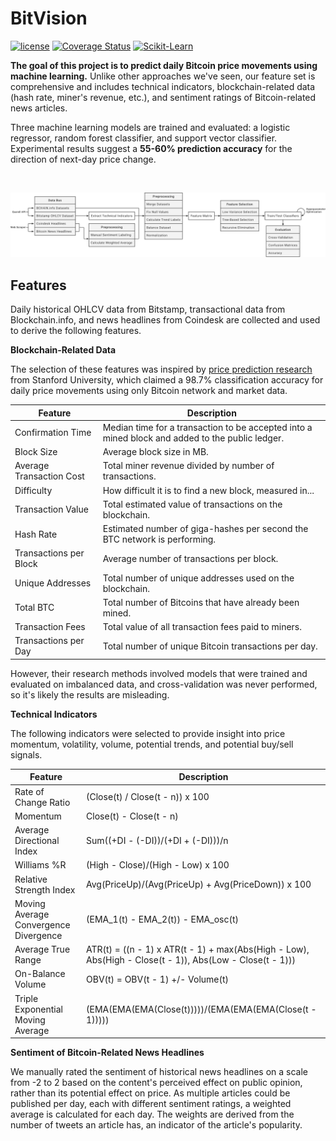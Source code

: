 BitVision
======
[![license](https://img.shields.io/github/license/mashape/apistatus.svg)]()
[![Coverage Status](https://coveralls.io/repos/github/shobrook/BitVision/badge.svg?branch=master)](https://coveralls.io/github/shobrook/BitVision?branch=master)
[![Scikit-Learn](https://img.shields.io/badge/Sklearn-0.19.1-yellow.svg)](http://scikit-learn.org/stable/)


**The goal of this project is to predict daily Bitcoin price movements using machine learning.** Unlike other approaches we've seen, our feature set is comprehensive and includes technical indicators, blockchain-related data (hash rate, miner's revenue, etc.), and sentiment ratings of Bitcoin-related news articles.


Three machine learning models are trained and evaluated: a logistic regressor, random forest classifier, and support vector classifier. Experimental results suggest a **55-60% prediction accuracy** for the direction of next-day price change.

<br />

![BitVision Pipeline](img/flowchart.png "BitVision Pipeline")


## Features

Daily historical OHLCV data from Bitstamp, transactional data from Blockchain.info, and news headlines from Coindesk are collected and used to derive the following features.

**Blockchain-Related Data**

The selection of these features was inspired by [price prediction research](https://pdfs.semanticscholar.org/e065/3631b4a476abf5276a264f6bbff40b132061.pdf?_ga=2.213991569.764097240.1515916169-1482452711.1513173539) from Stanford University, which claimed a 98.7% classification accuracy for daily price movements using only Bitcoin network and market data.

| Feature|  Description	|
| --- | --- |
| Confirmation Time | Median time for a transaction to be accepted into a mined block and added to the public ledger. |
| Block Size | Average block size in MB. |
| Average Transaction Cost | Total miner revenue divided by number of transactions. |
| Difficulty | How difficult it is to find a new block, measured in... |
| Transaction Value | Total estimated value of transactions on the blockchain. |
| Hash Rate | Estimated number of giga-hashes per second the BTC network is performing. |
| Transactions per Block | Average number of transactions per block. |
| Unique Addresses | Total number of unique addresses used on the blockchain. |
| Total BTC | Total number of Bitcoins that have already been mined. |
| Transaction Fees | Total value of all transaction fees paid to miners. |
| Transactions per Day | Total number of unique Bitcoin transactions per day. |

However, their research methods involved models that were trained and evaluated on imbalanced data, and cross-validation was never performed, so it's likely the results are misleading.

**Technical Indicators**

The following indicators were selected to provide insight into price momentum, volatility, volume, potential trends, and potential buy/sell signals.

| Feature|  Description	|
| --- | --- |
| Rate of Change Ratio | (Close(t) / Close(t - n)) x 100 |
| Momentum | Close(t) - Close(t - n) |
| Average Directional Index | Sum((+DI - (-DI))/(+DI + (-DI)))/n |
| Williams %R | (High - Close)/(High - Low) x 100 |
| Relative Strength Index | Avg(PriceUp)/(Avg(PriceUp) + Avg(PriceDown)) x 100 |
| Moving Average Convergence Divergence | (EMA_1(t) - EMA_2(t)) - EMA_osc(t) |
| Average True Range | ATR(t) = ((n - 1) x ATR(t - 1) + max(Abs(High - Low), Abs(High - Close(t - 1)), Abs(Low - Close(t - 1))) |
| On-Balance Volume | OBV(t) = OBV(t - 1) +/- Volume(t) |
| Triple Exponential Moving Average | (EMA(EMA(EMA(Close(t)))))/(EMA(EMA(EMA(Close(t - 1))))) |

**Sentiment of Bitcoin-Related News Headlines**

We manually rated the sentiment of historical news headlines on a scale from -2 to 2 based on the content's perceived effect on public opinion, rather than its potential effect on price. As multiple articles could be published per day, each with different sentiment ratings, a weighted average is calculated for each day. The weights are derived from the number of tweets an article has, an indicator of the article's popularity.